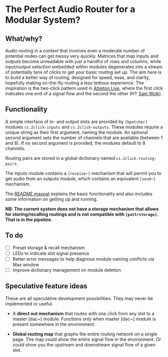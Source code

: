 # The Perfect Audio Router for a Modular System?

## What/why?

Audio routing in a context that involves even a moderate number of potential nodes can get messy very quickly. Matrices that map inputs and outputs become unreadable with just a handful of rows and columns, while input/output selection embedded within modules degenerates into a stream of potentially tens of clicks to get your basic routing set up. The aim here is to build a better way of routing, designed for speed, ease, and clarity, hopefully making on-the-fly routing a less tedious experience. The inspiration is the two-click pattern used in [Ableton Live](https://www.ableton.com/), where the first click indicates one end of a signal flow and the second the other (HT [Sam Wolk](https://github.com/delta-6400)).

## Functionality

A simple interface of in- and output slots are provided by `[bpatcher]` modules `cs.2click-inputs` and `cs.2click-outputs`. These modules require a unique string as their first argument, naming the module. An optional second argument sets the number of channels that are available (between 1 and 8). If no second argument is provided, the modules default to 8 channels.

Routing pairs are stored in a global dictionary named `cs.2click-routing-pairs`.

The inputs module contains a `[receive~]` mechanism that will permit you to get audio from an outputs module, which contains an equivalent `[send~]` mechanism.

The [README.maxpat](README.maxpat) explains the basic functionality and also includes some information on getting up and running.

**NB: The current system does not have a storage mechanism that allows for storing/recalling routings and is not compatible with `[pattrstorage]`. That is in the pipeline.**

## To do

- [ ] Preset storage & recall mechanism
- [ ] LEDs to indicate slot signal presence
- [ ] Better error messages to help diagnose module naming conflicts via Max window
- [ ] Improve dictionary management on module deletion

## Speculative feature ideas

These are all speculative development possibilities. They may never be implemented or useful.

- A **direct out mechanism** that routes with one click from any slot to a master [dac~] module. Functions only when master [dac~] module is present somewhere in the environment.

- **Global routing map** that graphs the entire routing network on a single page. The map could show the entire signal flow in the environment. *Or* could show you the upstream and downstream signal flow of a given slot.
